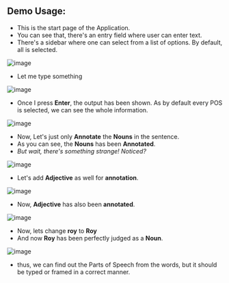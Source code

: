 ## Demo Usage:

- This is the start page of the Application.
- You can see that, there's an entry field where user can enter text.
- There's a sidebar where one can select from a list of options. By default, all is selected.

![image](https://github.com/RahulRoy-rsp/Short_Project_Annotate_POS/assets/91940155/a104c8d7-e41f-45c1-b9f1-15b4bee537b3)

- Let me type something

![image](https://github.com/RahulRoy-rsp/Short_Project_Annotate_POS/assets/91940155/c6ac98d9-3881-4868-87c0-0ad85c751ce0)

- Once I press **Enter**, the output has been shown. As by default every POS is selected, we can see the whole information.
  
![image](https://github.com/RahulRoy-rsp/Short_Project_Annotate_POS/assets/91940155/767d448a-b24a-44ac-a529-78989f67b6e1)

- Now, Let's just only **Annotate** the **Nouns** in the sentence.
- As you can see, the **Nouns** has been **Annotated**.
- *But wait, there's something strange! Noticed?*
  
![image](https://github.com/RahulRoy-rsp/Short_Project_Annotate_POS/assets/91940155/b53bb168-c9dc-4153-b27c-4479a561cdd9)

- Let's add **Adjective** as well for **annotation**.
  
![image](https://github.com/RahulRoy-rsp/Short_Project_Annotate_POS/assets/91940155/97c348e6-cbaf-4721-a684-ed048eef9b11)

- Now, **Adjective** has also been **annotated**.
  
![image](https://github.com/RahulRoy-rsp/Short_Project_Annotate_POS/assets/91940155/754dc76e-ebc5-4ef9-a8aa-eebde8236d6c)

- Now, lets change **roy** to **Roy**
- And now **Roy** has been perfectly judged as a **Noun**.

![image](https://github.com/RahulRoy-rsp/Short_Project_Annotate_POS/assets/91940155/37da6408-d54c-446c-9a85-eb8b84228a30)

- thus, we can find out the Parts of Speech from the words, but it should be typed or framed in a correct manner.
